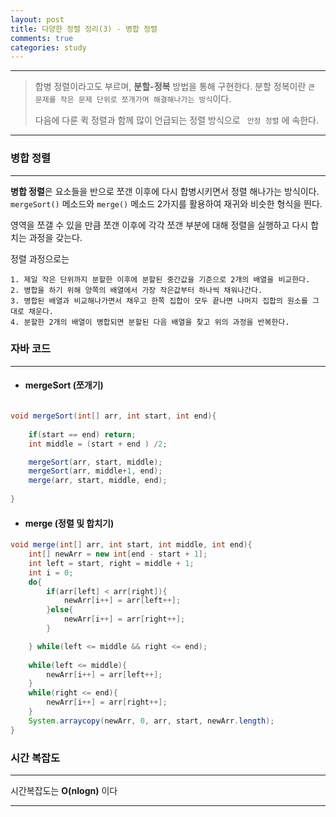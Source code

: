 ```yaml
---
layout: post
title: 다양한 정렬 정리(3) - 병합 정렬
comments: true
categories: study
---
```

- - -
> 합병 정렬이라고도 부르며, **분할-정복** 방법을 통해 구현한다.
> 분할 정복이란 ```큰 문제를 작은 문제 단위로 쪼개가며 해결해나가는 방식```이다.
>
> 다음에 다룬 퀵 정렬과 함께 많이 언급되는 정렬 방식으로 ``` 안정 정렬``` 에 속한다.

- - -

### **병합 정렬**

- - - 

**병합 정렬**은 요소들을 반으로 쪼갠 이후에 다시 합병시키면서 정렬 해나가는 방식이다.
```mergeSort()``` 메소드와 ```merge()``` 메소드 2가지를 활용하여 재귀와 비슷한 형식을 띈다.

영역을 쪼갤 수 있을 만큼 쪼갠 이후에 각각 쪼갠 부분에 대해 정렬을 실행하고 다시 합치는 과정을 갖는다.


정렬 과정으로는 
```
1. 제일 작은 단위까지 분할한 이후에 분할된 중간값을 기준으로 2개의 배열을 비교한다.
2. 병합을 하기 위해 양쪽의 배열에서 가장 작은값부터 하나씩 채워나간다.
3. 병합된 배열과 비교해나가면서 채우고 한쪽 집합이 모두 끝나면 나머지 집합의 원소를 그대로 채운다.
4. 분할한 2개의 배열이 병합되면 분할된 다음 배열을 찾고 위의 과정을 반복한다.
```
### **자바 코드**
- - -

- #### mergeSort (쪼개기)

``` java

void mergeSort(int[] arr, int start, int end){
    
    if(start == end) return;
    int middle = (start + end ) /2;

    mergeSort(arr, start, middle);
    mergeSort(arr, middle+1, end);
    merge(arr, start, middle, end);
     
}
```

- ####  merge (정렬 및 합치기)

``` java
void merge(int[] arr, int start, int middle, int end){
    int[] newArr = new int[end - start + 1];
    int left = start, right = middle + 1;
    int i = 0;
    do{
        if(arr[left] < arr[right]){
            newArr[i++] = arr[left++];
        }else{
            newArr[i++] = arr[right++];
        }

    } while(left <= middle && right <= end);
    
    while(left <= middle){
        newArr[i++] = arr[left++];
    }
    while(right <= end){
        newArr[i++] = arr[right++];
    }
    System.arraycopy(newArr, 0, arr, start, newArr.length);
}

```


### **시간 복잡도**
- - -
시간복잡도는 **O(nlogn)** 이다 


- - - 
